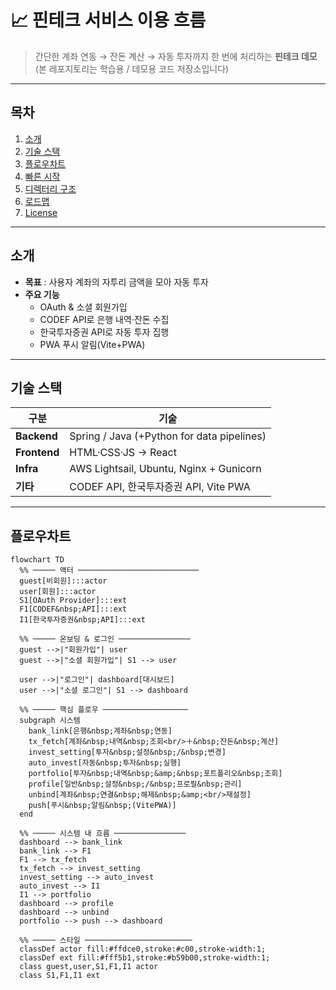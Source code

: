 # 📈 핀테크 서비스 이용 흐름

> 간단한 계좌 연동 → 잔돈 계산 → 자동 투자까지 한 번에 처리하는 **핀테크 데모**  
> (본 레포지토리는 학습용 / 데모용 코드 저장소입니다)

---

## 목차
1. [소개](#소개)
2. [기술 스택](#기술-스택)
3. [플로우차트](#플로우차트)
4. [빠른 시작](#빠른-시작)
5. [디렉터리 구조](#디렉터리-구조)
6. [로드맵](#로드맵)
7. [License](#license)

---

## 소개
- **목표** : 사용자 계좌의 자투리 금액을 모아 자동 투자  
- **주요 기능**   
  - OAuth & 소셜 회원가입  
  - CODEF API로 은행 내역·잔돈 수집  
  - 한국투자증권 API로 자동 투자 집행  
  - PWA 푸시 알림(Vite+PWA)  

---

## 기술 스택
| 구분 | 기술 |
| --- | --- |
| **Backend** | Spring / Java (+Python for data pipelines) |
| **Frontend** | HTML·CSS·JS → React | 
| **Infra** | AWS Lightsail, Ubuntu, Nginx + Gunicorn |
| **기타** | CODEF API, 한국투자증권 API, Vite PWA |

---

## 플로우차트
```mermaid
flowchart TD
  %% ───── 액터 ───────────────────────────
  guest[비회원]:::actor
  user[회원]:::actor
  S1[OAuth Provider]:::ext
  F1[CODEF&nbsp;API]:::ext
  I1[한국투자증권&nbsp;API]:::ext

  %% ───── 온보딩 & 로그인 ────────────────
  guest -->|"회원가입"| user
  guest -->|"소셜 회원가입"| S1 --> user

  user -->|"로그인"| dashboard[대시보드]
  user -->|"소셜 로그인"| S1 --> dashboard

  %% ───── 핵심 플로우 ───────────────────
  subgraph 시스템
    bank_link[은행&nbsp;계좌&nbsp;연동]
    tx_fetch[계좌&nbsp;내역&nbsp;조회<br/>＋&nbsp;잔돈&nbsp;계산]
    invest_setting[투자&nbsp;설정&nbsp;/&nbsp;변경]
    auto_invest[자동&nbsp;투자&nbsp;실행]
    portfolio[투자&nbsp;내역&nbsp;&amp;&nbsp;포트폴리오&nbsp;조회]
    profile[일반&nbsp;설정&nbsp;/&nbsp;프로필&nbsp;관리]
    unbind[계좌&nbsp;연결&nbsp;해제&nbsp;&amp;<br/>재설정]
    push[푸시&nbsp;알림&nbsp;(VitePWA)]
  end

  %% ───── 시스템 내 흐름 ────────────────
  dashboard --> bank_link
  bank_link --> F1
  F1 --> tx_fetch
  tx_fetch --> invest_setting
  invest_setting --> auto_invest
  auto_invest --> I1
  I1 --> portfolio
  dashboard --> profile
  dashboard --> unbind
  portfolio --> push --> dashboard

  %% ───── 스타일 ────────────────────────
  classDef actor fill:#ffdce0,stroke:#c00,stroke-width:1;
  classDef ext fill:#fff5b1,stroke:#b59b00,stroke-width:1;
  class guest,user,S1,F1,I1 actor
  class S1,F1,I1 ext
